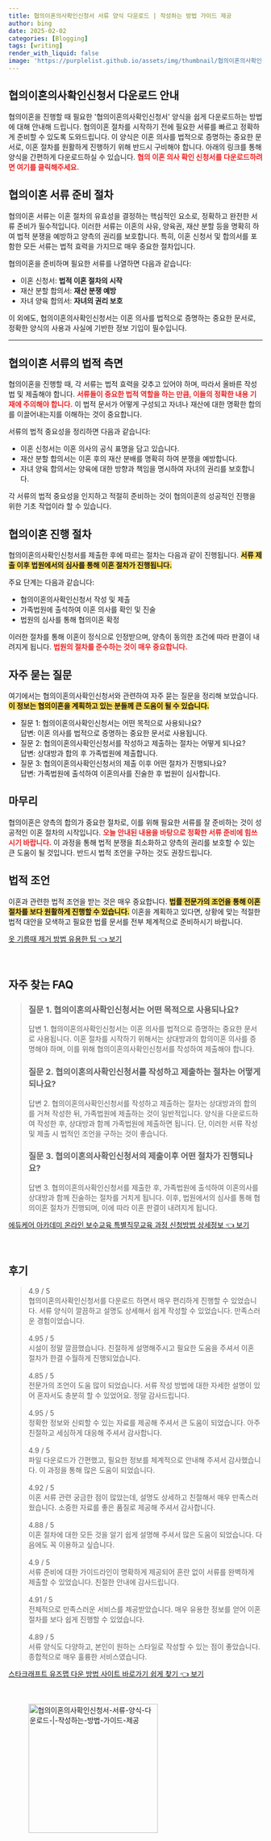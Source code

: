 ```yaml
---
title: 협의이혼의사확인신청서 서류 양식 다운로드 | 작성하는 방법 가이드 제공
author: bing
date: 2025-02-02
categories: [Blogging]
tags: [writing]
render_with_liquid: false
image: 'https://purplelist.github.io/assets/img/thumbnail/협의이혼의사확인신청서-서류-양식-다운로드-|-작성하는-방법-가이드-제공.webp'
---
```



<h2 id='협의이혼의사확인신청서 다운로드'>협의이혼의사확인신청서 다운로드 안내</h2>

<p>협의이혼을 진행할 때 필요한 '협의이혼의사확인신청서' 양식을 쉽게 다운로드하는 방법에 대해 안내해 드립니다. 협의이혼 절차를 시작하기 전에 필요한 서류를 빠르고 정확하게 준비할 수 있도록 도와드립니다. 이 양식은 이혼 의사를 법적으로 증명하는 중요한 문서로, 이혼 절차를 원활하게 진행하기 위해 반드시 구비해야 합니다. 아래의 링크를 통해 양식을 간편하게 다운로드하실 수 있습니다. <b><span style="color: #ee2323;">협의 이혼 의사 확인 신청서를 다운로드하려면 여기를 클릭해주세요.</span></b></p>

<h2 id='협의이혼 서류 준비'>협의이혼 서류 준비 절차</h2>

<p>협의이혼 서류는 이혼 절차의 유효성을 결정하는 핵심적인 요소로, 정확하고 완전한 서류 준비가 필수적입니다. 이러한 서류는 이혼의 사유, 양육권, 재산 분할 등을 명확히 하여 법적 분쟁을 예방하고 양측의 권리를 보호합니다. 특히, 이혼 신청서 및 합의서를 포함한 모든 서류는 법적 효력을 가지므로 매우 중요한 절차입니다.</p>

<p>협의이혼을 준비하며 필요한 서류를 나열하면 다음과 같습니다:</p>

<ul>
    <li>이혼 신청서: <b>법적 이혼 절차의 시작</b></li>
    <li>재산 분할 합의서: <b>재산 분쟁 예방</b></li>
    <li>자녀 양육 합의서: <b>자녀의 권리 보호</b></li>
</ul>

<p>이 외에도, 협의이혼의사확인신청서는 이혼 의사를 법적으로 증명하는 중요한 문서로, 정확한 양식의 사용과 사실에 기반한 정보 기입이 필수입니다.</p>

<hr />

<h2 id='협의이혼 서류의 법적 측면'>협의이혼 서류의 법적 측면</h2>

<p>협의이혼을 진행할 때, 각 서류는 법적 효력을 갖추고 있어야 하며, 따라서 올바른 작성법 및 제출해야 합니다. <b><span style="color: #ee2323;">서류들이 중요한 법적 역할을 하는 만큼, 이들의 정확한 내용 기재에 주의해야 합니다.</span></b> 이 법적 문서가 어떻게 구성되고 자녀나 재산에 대한 명확한 합의를 이끌어내는지를 이해하는 것이 중요합니다.</p>

<p>서류의 법적 중요성을 정리하면 다음과 같습니다:</p>

<ul>
    <li>이혼 신청서는 이혼 의사의 공식 표명을 담고 있습니다.</li>
    <li>재산 분할 합의서는 이혼 후의 재산 분배를 명확히 하여 분쟁을 예방합니다.</li>
    <li>자녀 양육 합의서는 양육에 대한 방향과 책임을 명시하여 자녀의 권리를 보호합니다.</li>
</ul>

<p>각 서류의 법적 중요성을 인지하고 적절히 준비하는 것이 협의이혼의 성공적인 진행을 위한 기초 작업이라 할 수 있습니다.</p>

<h2 id='협의이혼 진행 절차'>협의이혼 진행 절차</h2>

<p>협의이혼의사확인신청서를 제출한 후에 따르는 절차는 다음과 같이 진행됩니다. <b><span style="background-color: #ffe066;">서류 제출 이후 법원에서의 심사를 통해 이혼 절차가 진행됩니다.</span></b></p>

<p>주요 단계는 다음과 같습니다:</p>

<ul>
    <li>협의이혼의사확인신청서 작성 및 제출</li>
    <li>가족법원에 출석하여 이혼 의사를 확인 및 진술</li>
    <li>법원의 심사를 통해 협의이혼 확정</li>
</ul>

<p>이러한 절차를 통해 이혼이 정식으로 인정받으며, 양측이 동의한 조건에 따라 판결이 내려지게 됩니다. <b><span style="color: #ee2323;">법원의 절차를 준수하는 것이 매우 중요합니다.</span></b></p>

<h2 id='자주 묻는 질문'>자주 묻는 질문</h2>

<p>여기에서는 협의이혼의사확인신청서와 관련하여 자주 묻는 질문을 정리해 보았습니다. <b><span style="background-color: #ffe066;">이 정보는 협의이혼을 계획하고 있는 분들께 큰 도움이 될 수 있습니다.</span></b></p>

<ul>
    <li>질문 1: 협의이혼의사확인신청서는 어떤 목적으로 사용되나요? <br>답변: 이혼 의사를 법적으로 증명하는 중요한 문서로 사용됩니다.</li>
    <li>질문 2: 협의이혼의사확인신청서를 작성하고 제출하는 절차는 어떻게 되나요? <br>답변: 상대방과 합의 후 가족법원에 제출합니다.</li>
    <li>질문 3: 협의이혼의사확인신청서의 제출 이후 어떤 절차가 진행되나요? <br>답변: 가족법원에 출석하여 이혼의사를 진술한 후 법원이 심사합니다.</li>
</ul>

<h2 id='마무리'>마무리</h2>

<p>협의이혼은 양측의 합의가 중요한 절차로, 이를 위해 필요한 서류를 잘 준비하는 것이 성공적인 이혼 절차의 시작입니다. <b><span style="color: #ee2323;">오늘 안내된 내용을 바탕으로 정확한 서류 준비에 힘쓰시기 바랍니다.</span></b> 이 과정을 통해 법적 분쟁을 최소화하고 양측의 권리를 보호할 수 있는 큰 도움이 될 것입니다. 반드시 법적 조언을 구하는 것도 권장드립니다.</p>

<h2 id='법적 조언'>법적 조언</h2>

<p>이혼과 관련한 법적 조언을 받는 것은 매우 중요합니다. <b><span style="background-color: #ffe066;">법률 전문가의 조언을 통해 이혼 절차를 보다 원활하게 진행할 수 있습니다.</span></b> 이혼을 계획하고 있다면, 상황에 맞는 적절한 법적 대안을 모색하고 필요한 법률 문서를 전부 체계적으로 준비하시기 바랍니다.</p>


<p><a class="click-button" title="옷 기름때 제거 방법 유용한 팁" href="https://purplelist.github.io/posts/%EC%98%B7-%EA%B8%B0%EB%A6%84%EB%95%8C-%EC%A0%9C%EA%B1%B0-%EB%B0%A9%EB%B2%95-%EC%9C%A0%EC%9A%A9%ED%95%9C-%ED%8C%81/" rel="dofollow">옷 기름때 제거 방법 유용한 팁 👈 보기</a></p><br>
<h2 id='자주_찾는_FAQ'>자주 찾는 FAQ</h2>
<div itemscope="" itemtype="https://schema.org/FAQPage"> 
<blockquote> 
<div itemscope="" itemprop="mainEntity" itemtype="https://schema.org/Question"> 
<h3 itemprop="name">질문 1. 협의이혼의사확인신청서는 어떤 목적으로 사용되나요?</h3> 
<div itemscope="" itemprop="acceptedAnswer" itemtype="https://schema.org/Answer"> 
<span itemprop="text"> 
<p>답변 1. 협의이혼의사확인신청서는 이혼 의사를 법적으로 증명하는 중요한 문서로 사용됩니다. 이혼 절차를 시작하기 위해서는 상대방과의 합의이혼 의사를 증명해야 하며, 이를 위해 협의이혼의사확인신청서를 작성하여 제출해야 합니다.</p> 
</span> 
</div> 
</div> 

<div itemscope="" itemprop="mainEntity" itemtype="https://schema.org/Question"> 
<h3 itemprop="name">질문 2. 협의이혼의사확인신청서를 작성하고 제출하는 절차는 어떻게 되나요?</h3> 
<div itemscope="" itemprop="acceptedAnswer" itemtype="https://schema.org/Answer"> 
<span itemprop="text"> 
<p>답변 2. 협의이혼의사확인신청서를 작성하고 제출하는 절차는 상대방과의 합의를 거쳐 작성한 뒤, 가족법원에 제출하는 것이 일반적입니다. 양식을 다운로드하여 작성한 후, 상대방과 함께 가족법원에 제출하면 됩니다. 단, 이러한 서류 작성 및 제출 시 법적인 조언을 구하는 것이 좋습니다.</p> 
</span> 
</div> 
</div> 

<div itemscope="" itemprop="mainEntity" itemtype="https://schema.org/Question"> 
<h3 itemprop="name">질문 3. 협의이혼의사확인신청서의 제출이후 어떤 절차가 진행되나요?</h3> 
<div itemscope="" itemprop="acceptedAnswer" itemtype="https://schema.org/Answer"> 
<span itemprop="text"> 
<p>답변 3. 협의이혼의사확인신청서를 제출한 후, 가족법원에 출석하여 이혼의사를 상대방과 함께 진술하는 절차를 거치게 됩니다. 이후, 법원에서의 심사를 통해 협의이혼 절차가 진행되며, 이에 따라 이혼 판결이 내려지게 됩니다.</p> 
</span> 
</div> 
</div> 
</blockquote> 
</div>
<p><a class="click-button" title="에듀케어 아카데미 온라인 보수교육 특별직무교육 과정 신청방법 상세정보" href="https://purplelist.github.io/posts/%EC%97%90%EB%93%80%EC%BC%80%EC%96%B4-%EC%95%84%EC%B9%B4%EB%8D%B0%EB%AF%B8-%EC%98%A8%EB%9D%BC%EC%9D%B8-%EB%B3%B4%EC%88%98%EA%B5%90%EC%9C%A1-%ED%8A%B9%EB%B3%84%EC%A7%81%EB%AC%B4%EA%B5%90%EC%9C%A1-%EA%B3%BC%EC%A0%95-%EC%8B%A0%EC%B2%AD%EB%B0%A9%EB%B2%95-%EC%83%81%EC%84%B8%EC%A0%95%EB%B3%B4/" rel="dofollow">에듀케어 아카데미 온라인 보수교육 특별직무교육 과정 신청방법 상세정보 👈 보기</a></p><br>
<h2 id='후기'>후기</h2>
<div itemscope itemtype="https://schema.org/Product">
  <blockquote>
  <div itemprop="review" itemscope itemtype="https://schema.org/Review">
      <div itemprop="reviewRating" itemscope itemtype="https://schema.org/Rating"> <span itemprop="ratingValue">4.9</span> / <span itemprop="bestRating">5</span> </div>
      <span itemprop="reviewBody">협의이혼의사확인신청서를 다운로드 하면서 매우 편리하게 진행할 수 있었습니다. 서류 양식이 깔끔하고 설명도 상세해서 쉽게 작성할 수 있었습니다. 만족스러운 경험이었습니다.</span>
  </div>
  <br>
  <div itemprop="review" itemscope itemtype="https://schema.org/Review">
      <div itemprop="reviewRating" itemscope itemtype="https://schema.org/Rating"> <span itemprop="ratingValue">4.95</span> / <span itemprop="bestRating">5</span> </div>
      <span itemprop="reviewBody">시설이 정말 깔끔했습니다. 친절하게 설명해주시고 필요한 도움을 주셔서 이혼 절차가 한결 수월하게 진행되었습니다.</span>
  </div>
  <br>
  <div itemprop="review" itemscope itemtype="https://schema.org/Review">
      <div itemprop="reviewRating" itemscope itemtype="https://schema.org/Rating"> <span itemprop="ratingValue">4.85</span> / <span itemprop="bestRating">5</span> </div>
      <span itemprop="reviewBody">전문가의 조언이 도움 많이 되었습니다. 서류 작성 방법에 대한 자세한 설명이 있어 혼자서도 충분히 할 수 있었어요. 정말 감사드립니다.</span>
  </div>
  <br>
  <div itemprop="review" itemscope itemtype="https://schema.org/Review">
      <div itemprop="reviewRating" itemscope itemtype="https://schema.org/Rating"> <span itemprop="ratingValue">4.95</span> / <span itemprop="bestRating">5</span> </div>
      <span itemprop="reviewBody">정확한 정보와 신뢰할 수 있는 자료를 제공해 주셔서 큰 도움이 되었습니다. 아주 친절하고 세심하게 대응해 주셔서 감사합니다.</span>
  </div>
  <br>
  <div itemprop="review" itemscope itemtype="https://schema.org/Review">
      <div itemprop="reviewRating" itemscope itemtype="https://schema.org/Rating"> <span itemprop="ratingValue">4.9</span> / <span itemprop="bestRating">5</span> </div>
      <span itemprop="reviewBody">파일 다운로드가 간편했고, 필요한 정보를 체계적으로 안내해 주셔서 감사했습니다. 이 과정을 통해 많은 도움이 되었습니다.</span>
  </div>
  <br>
  <div itemprop="review" itemscope itemtype="https://schema.org/Review">
      <div itemprop="reviewRating" itemscope itemtype="https://schema.org/Rating"> <span itemprop="ratingValue">4.92</span> / <span itemprop="bestRating">5</span> </div>
      <span itemprop="reviewBody">이혼 서류 관련 궁금한 점이 많았는데, 설명도 상세하고 친절해서 매우 만족스러웠습니다. 소중한 자료를 좋은 품질로 제공해 주셔서 감사합니다.</span>
  </div>
  <br>
  <div itemprop="review" itemscope itemtype="https://schema.org/Review">
      <div itemprop="reviewRating" itemscope itemtype="https://schema.org/Rating"> <span itemprop="ratingValue">4.88</span> / <span itemprop="bestRating">5</span> </div>
      <span itemprop="reviewBody">이혼 절차에 대한 모든 것을 알기 쉽게 설명해 주셔서 많은 도움이 되었습니다. 다음에도 꼭 이용하고 싶습니다.</span>
  </div>
  <br>
  <div itemprop="review" itemscope itemtype="https://schema.org/Review">
      <div itemprop="reviewRating" itemscope itemtype="https://schema.org/Rating"> <span itemprop="ratingValue">4.9</span> / <span itemprop="bestRating">5</span> </div>
      <span itemprop="reviewBody">서류 준비에 대한 가이드라인이 명확하게 제공되어 혼란 없이 서류를 완벽하게 제출할 수 있었습니다. 친절한 안내에 감사드립니다.</span>
  </div>
  <br>
  <div itemprop="review" itemscope itemtype="https://schema.org/Review">
      <div itemprop="reviewRating" itemscope itemtype="https://schema.org/Rating"> <span itemprop="ratingValue">4.91</span> / <span itemprop="bestRating">5</span> </div>
      <span itemprop="reviewBody">전체적으로 만족스러운 서비스를 제공받았습니다. 매우 유용한 정보를 얻어 이혼 절차를 보다 쉽게 진행할 수 있었습니다.</span>
  </div>
  <br>
  <div itemprop="review" itemscope itemtype="https://schema.org/Review">
      <div itemprop="reviewRating" itemscope itemtype="https://schema.org/Rating"> <span itemprop="ratingValue">4.89</span> / <span itemprop="bestRating">5</span> </div>
      <span itemprop="reviewBody">서류 양식도 다양하고, 본인이 원하는 스타일로 작성할 수 있는 점이 좋았습니다. 종합적으로 매우 훌륭한 서비스였습니다.</span>
  </div>
  </blockquote>
</div>
<p><a class="click-button" title="스타크래프트 유즈맵 다운 방법 사이트 바로가기 쉽게 찾기" href="https://purplelist.github.io/posts/%EC%8A%A4%ED%83%80%ED%81%AC%EB%9E%98%ED%94%84%ED%8A%B8-%EC%9C%A0%EC%A6%88%EB%A7%B5-%EB%8B%A4%EC%9A%B4-%EB%B0%A9%EB%B2%95-%EC%82%AC%EC%9D%B4%ED%8A%B8-%EB%B0%94%EB%A1%9C%EA%B0%80%EA%B8%B0-%EC%89%BD%EA%B2%8C-%EC%B0%BE%EA%B8%B0/" rel="dofollow">스타크래프트 유즈맵 다운 방법 사이트 바로가기 쉽게 찾기 👈 보기</a></p><br>
<figure class="image"><img src="https://purplelist.github.io/assets/img/thumbnail/협의이혼의사확인신청서-서류-양식-다운로드-|-작성하는-방법-가이드-제공.webp" alt="협의이혼의사확인신청서-서류-양식-다운로드-|-작성하는-방법-가이드-제공" width="256" height="256"></figure>